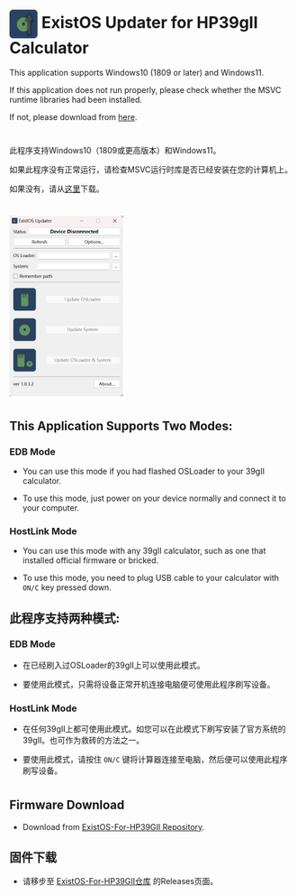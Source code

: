  # <img src="image/icon.png" width = "10%" height = "10%" alt="icon" align=center />  ExistOS Updater for HP39gII Calculator

This application supports Windows10 (1809 or later) and Windows11.

If this application does not run properly, please check whether the MSVC runtime libraries had been installed.

If not, please download from [here](https://docs.microsoft.com/en-US/cpp/windows/latest-supported-vc-redist?view=msvc-170).

#

此程序支持Windows10（1809或更高版本）和Windows11。

如果此程序没有正常运行，请检查MSVC运行时库是否已经安装在您的计算机上。

如果没有，请从[这里](https://docs.microsoft.com/zh-CN/cpp/windows/latest-supported-vc-redist?view=msvc-170)下载。

#

<img src="image/screenshot1.png" width = "40%" height = "40%" alt="icon" align=center />

#

## This Application Supports Two Modes:

### EDB Mode

- You can use this mode if you had flashed OSLoader to your 39gII calculator.

- To use this mode, just power on your device normally and connect it to your computer.

### HostLink Mode

- You can use this mode with any 39gII calculator, such as one that installed official firmware or bricked.

- To use this mode, you need to plug USB cable to your calculator with `ON/C` key pressed down.

## 此程序支持两种模式:

### EDB Mode

- 在已经刷入过OSLoader的39gII上可以使用此模式。

- 要使用此模式，只需将设备正常开机连接电脑便可使用此程序刷写设备。

### HostLink Mode

- 在任何39gII上都可使用此模式。如您可以在此模式下刷写安装了官方系统的39gII。也可作为救砖的方法之一。

- 要使用此模式，请按住 `ON/C` 键将计算器连接至电脑，然后便可以使用此程序刷写设备。

#

## Firmware Download

- Download from [ExistOS-For-HP39GII Repository](https://github.com/ExistOS-Team/ExistOS-For-HP39GII).

## 固件下载

- 请移步至 [ExistOS-For-HP39GII仓库](https://github.com/ExistOS-Team/ExistOS-For-HP39GII) 的Releases页面。
